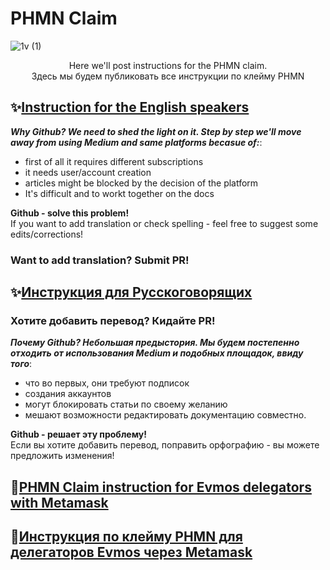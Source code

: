 # PHMN Claim

![1v (1)](https://user-images.githubusercontent.com/92199696/207262826-f5968a80-15dd-4829-863b-20b462e2d703.png)
<p align="center">
Here we'll post instructions for the PHMN claim. <br/> Здесь мы будем публиковать все инструкции по клейму PHMN

## ✨[**Instruction for the English speakers**](https://github.com/Validator-POSTHUMAN/PHMN-Claim/blob/main/Eng.md)

***Why Github? We need to shed the light on it. Step by step we'll move away from using Medium and same platforms becasue of:***:
- first of all it requires different subscriptions 
- it needs user/account creation
- articles might be blocked by the decision of the platform
- It's difficult and to workt together on the docs

**Github - solve this problem!** <br/> If you want to add translation or check spelling - feel free to suggest some edits/corrections! 

### **Want to add translation? Submit PR!**

## ✨[**Инструкция для Русскоговорящих**](https://github.com/Validator-POSTHUMAN/PHMN-Claim/blob/main/Ru.md)

### **Хотите добавить перевод? Кидайте PR!**

***Почему Github? Небольшая предыстория. Мы будем постепенно отходить от использования Medium и подобных площадок, ввиду того***:
- что во первых, они требуют подписок
- создания аккаунтов
- могут блокировать статьи по своему желанию
- мешают возможности редактировать документацию совместно.

**Github - решает эту проблему!** <br/> Если вы хотите добавить перевод, поправить орфографию - вы можете предложить изменения! 

## 🦊[**PHMN Claim instruction for Evmos delegators with Metamask**](https://github.com/Validator-POSTHUMAN/PHMN-Claim/tree/main/MetaMask)

## 🦊[**Инструкция по клейму PHMN для делегаторов Evmos через Metamask**](https://github.com/Validator-POSTHUMAN/PHMN-Claim/blob/main/MetaMask/Metamask%20Claim%20RU.md)
